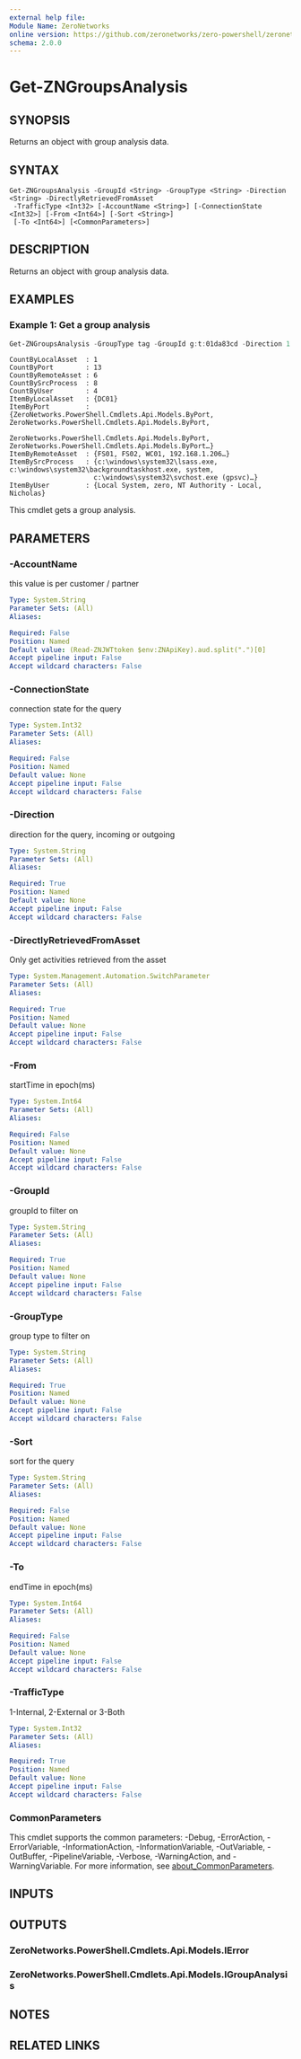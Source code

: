 ```yaml
---
external help file:
Module Name: ZeroNetworks
online version: https://github.com/zeronetworks/zero-powershell/zeronetworks/get-zngroupsanalysis
schema: 2.0.0
---
```


# Get-ZNGroupsAnalysis

## SYNOPSIS
Returns an object with group analysis data.

## SYNTAX

```
Get-ZNGroupsAnalysis -GroupId <String> -GroupType <String> -Direction <String> -DirectlyRetrievedFromAsset
 -TrafficType <Int32> [-AccountName <String>] [-ConnectionState <Int32>] [-From <Int64>] [-Sort <String>]
 [-To <Int64>] [<CommonParameters>]
```

## DESCRIPTION
Returns an object with group analysis data.

## EXAMPLES

### Example 1: Get a group analysis
```powershell
Get-ZNGroupsAnalysis -GroupType tag -GroupId g:t:01da83cd -Direction 1 -DirectlyRetrievedFromAsset:$true -TrafficType 3 -ConnectionState 3
```

```output
CountByLocalAsset  : 1
CountByPort        : 13
CountByRemoteAsset : 6
CountBySrcProcess  : 8
CountByUser        : 4
ItemByLocalAsset   : {DC01}
ItemByPort         : {ZeroNetworks.PowerShell.Cmdlets.Api.Models.ByPort, ZeroNetworks.PowerShell.Cmdlets.Api.Models.ByPort, 
                     ZeroNetworks.PowerShell.Cmdlets.Api.Models.ByPort, ZeroNetworks.PowerShell.Cmdlets.Api.Models.ByPort…}
ItemByRemoteAsset  : {FS01, FS02, WC01, 192.168.1.206…}
ItemBySrcProcess   : {c:\windows\system32\lsass.exe, c:\windows\system32\backgroundtaskhost.exe, system, 
                     c:\windows\system32\svchost.exe (gpsvc)…}
ItemByUser         : {Local System, zero, NT Authority - Local, Nicholas}
```

This cmdlet gets a group analysis.

## PARAMETERS

### -AccountName
this value is per customer / partner

```yaml
Type: System.String
Parameter Sets: (All)
Aliases:

Required: False
Position: Named
Default value: (Read-ZNJWTtoken $env:ZNApiKey).aud.split(".")[0]
Accept pipeline input: False
Accept wildcard characters: False
```

### -ConnectionState
connection state for the query

```yaml
Type: System.Int32
Parameter Sets: (All)
Aliases:

Required: False
Position: Named
Default value: None
Accept pipeline input: False
Accept wildcard characters: False
```

### -Direction
direction for the query, incoming or outgoing

```yaml
Type: System.String
Parameter Sets: (All)
Aliases:

Required: True
Position: Named
Default value: None
Accept pipeline input: False
Accept wildcard characters: False
```

### -DirectlyRetrievedFromAsset
Only get activities retrieved from the asset

```yaml
Type: System.Management.Automation.SwitchParameter
Parameter Sets: (All)
Aliases:

Required: True
Position: Named
Default value: None
Accept pipeline input: False
Accept wildcard characters: False
```

### -From
startTime in epoch(ms)

```yaml
Type: System.Int64
Parameter Sets: (All)
Aliases:

Required: False
Position: Named
Default value: None
Accept pipeline input: False
Accept wildcard characters: False
```

### -GroupId
groupId to filter on

```yaml
Type: System.String
Parameter Sets: (All)
Aliases:

Required: True
Position: Named
Default value: None
Accept pipeline input: False
Accept wildcard characters: False
```

### -GroupType
group type to filter on

```yaml
Type: System.String
Parameter Sets: (All)
Aliases:

Required: True
Position: Named
Default value: None
Accept pipeline input: False
Accept wildcard characters: False
```

### -Sort
sort for the query

```yaml
Type: System.String
Parameter Sets: (All)
Aliases:

Required: False
Position: Named
Default value: None
Accept pipeline input: False
Accept wildcard characters: False
```

### -To
endTime in epoch(ms)

```yaml
Type: System.Int64
Parameter Sets: (All)
Aliases:

Required: False
Position: Named
Default value: None
Accept pipeline input: False
Accept wildcard characters: False
```

### -TrafficType
1-Internal, 2-External or 3-Both

```yaml
Type: System.Int32
Parameter Sets: (All)
Aliases:

Required: True
Position: Named
Default value: None
Accept pipeline input: False
Accept wildcard characters: False
```

### CommonParameters
This cmdlet supports the common parameters: -Debug, -ErrorAction, -ErrorVariable, -InformationAction, -InformationVariable, -OutVariable, -OutBuffer, -PipelineVariable, -Verbose, -WarningAction, and -WarningVariable. For more information, see [about_CommonParameters](http://go.microsoft.com/fwlink/?LinkID=113216).

## INPUTS

## OUTPUTS

### ZeroNetworks.PowerShell.Cmdlets.Api.Models.IError

### ZeroNetworks.PowerShell.Cmdlets.Api.Models.IGroupAnalysis

## NOTES

## RELATED LINKS

